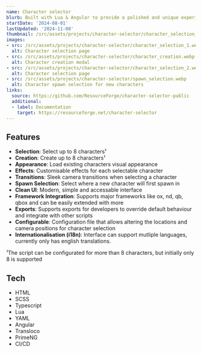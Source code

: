 ```yaml
---
name: Character selector
blurb: Built with Lua & Angular to provide a polished and unique experience for FiveM
startDate: '2024-08-01'
lastUpdated: '2024-11-08'
thumbnail: /src/assets/projects/character-selector/character_selection_1.webp
images:
- src: /src/assets/projects/character-selector/character_selection_1.webp
  alt: Character selection page
- src: /src/assets/projects/character-selector/character_creation.webp 
  alt: Character creation modal
- src: /src/assets/projects/character-selector/character_selection_2.webp 
  alt: Character selection page
- src: /src/assets/projects/character-selector/spawn_selection.webp 
  alt: Character spawn selection for new characters
links:
  source: https://github.com/ResourceForge/character-selector-public
  additional:
  - label: Documentation
    target: https://resourceforge.net/character-selector
---
```


## Features

- **Selection**: Select up to 8 characters¹
- **Creation**: Create up to 8 characters¹
- **Appearance**: Load existing characters visual appearance
- **Effects**: Customisable effects for each selectable character
- **Transitions**: Sleek camera transitions when selecting a character
- **Spawn Selection**: Select where a new character will first spawn in
- **Clean UI**: Modern, simple and accessable interface
- **Framework Integration**: Supports major frameworks like ox, nd, qb, qbox and can be easily extended with more
- **Exports**: Supports exports for developers to override default behaviour and integrate with other scripts
- **Configurable**: Configuration file that allows altering the locations and camera positions for character selection
- **Internationalisation (i18n)**: Interface can support mutliple languages, currently only has english translations.

¹The script can be configurated for more than 8 characters, but initially only 8 is supported

## Tech

- HTML
- SCSS
- Typescript
- Lua
- YAML
- Angular
- Transloco
- PrimeNG
- CI/CD
